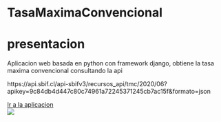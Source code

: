 # TasaMaximaConvencional

<h1>presentacion</h1>
<p>Aplicacion web basada en python con framework django, obtiene la tasa maxima convencional consultando la api </p>
<p>https://api.sbif.cl/api-sbifv3/recursos_api/tmc/2020/06?apikey=9c84db4d447c80c74961a72245371245cb7ac15f&formato=json</p>
<p></p>
<a href="http://crls12.pythonanywhere.com/" target="_blank">Ir a la aplicacion</a>
<br/>
<img src="https://github.com/crls12opazo/TasaMaximaConvencional/blob/master/PruebaCumplo1.gif"/>
